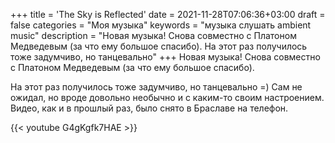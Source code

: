 +++
title = 'The Sky is Reflected'
date = 2021-11-28T07:06:36+03:00
draft = false
categories = "Моя музыка"
keywords = "музыка слушать ambient music"
description = "Новая музыка! Снова совместно с Платоном Медведевым (за что ему большое спасибо). На этот раз получилось тоже задумчиво, но танцевально"
+++
Новая музыка! Снова совместно с Платоном Медведевым (за что ему большое спасибо).

На этот раз получилось тоже задумчиво, но танцевально =) Сам не ожидал, но вроде довольно необычно и с каким-то своим настроением. Видео, как и в прошлый раз, было снято в Браславе на телефон.

{{< youtube G4gKgfk7HAE >}}